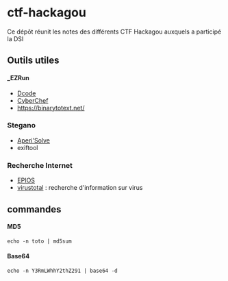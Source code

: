 # ctf-hackagou

Ce dépôt réunit les notes des différents CTF Hackagou auxquels a participé la DSI


## Outils utiles


#### _EZRun

* [Dcode](https://dcode.fr)
* [CyberChef](https://gchq.github.io/CyberChef/)
* https://binarytotext.net/

### Stegano

* [Aperi'Solve](https://www.aperisolve.com/)
* exiftool

### Recherche Internet 

* [EPIOS](https://epieos.com/)
* [virustotal](https://www.virustotal.com/) : recherche d'information sur virus



## commandes

#### MD5 

```
echo -n toto | md5sum
```

#### Base64

```
echo -n Y3RmLWhhY2thZ291 | base64 -d
```

### 
